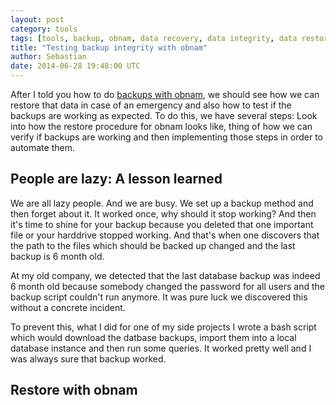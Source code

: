 ```yaml
---
layout: post
category: tools
tags: [tools, backup, obnam, data recovery, data integrity, data restoring]
title: "Testing backup integrity with obnam"
author: Sebastian
date: 2014-06-28 19:48:00 UTC
---
```

After I told you how to do [backups with obnam](http://sgoettschkes.me/p/backups-with-obnam.html), we should see how we can restore that data in case of an emergency and also how to test if the backups are working as expected. To do this, we have several steps: Look into how the restore procedure for obnam looks like, thing of how we can verify if backups are working and then implementing those steps in order to automate them.

## People are lazy: A lesson learned

We are all lazy people. And we are busy. We set up a backup method and then forget about it. It worked once, why should it stop working? And then it's time to shine for your backup because you deleted that one important file or your harddrive stopped working. And that's when one discovers that the path to the files which should be backed up changed and the last backup is 6 month old.

At my old company, we detected that the last database backup was indeed 6 month old because somebody changed the password for all users and the backup script couldn't run anymore. It was pure luck we discovered this without a concrete incident.

To prevent this, what I did for one of my side projects I wrote a bash script which would download the datbase backups, import them into a local database instance and then run some queries. It worked pretty well and I was always sure that backup worked.

## Restore with obnam

